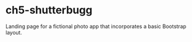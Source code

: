# ch5-shutterbugg
Landing page for a fictional photo app that incorporates a basic Bootstrap layout.
